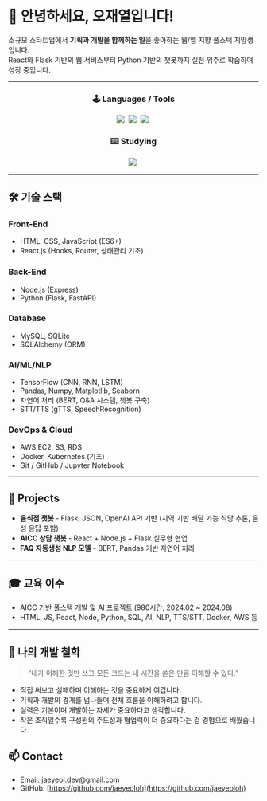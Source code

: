 # 👋 안녕하세요, 오재열입니다!

소규모 스타트업에서 **기획과 개발을 함께하는 일**을 좋아하는 웹/앱 지향 풀스택 지망생입니다.  
React와 Flask 기반의 웹 서비스부터 Python 기반의 챗봇까지 실전 위주로 학습하며 성장 중입니다.

---

<h3 align="center">🕹️ Languages / Tools</h3>

<div align="center">
  <img src="https://img.shields.io/badge/nodedotjs-5FA04E.svg?style=for-the-badge&logo=nodedotjs3&logoColor=white" />&nbsp
  <img src="https://img.shields.io/badge/python-3670A0?style=for-the-badge&logo=python&logoColor=ffdd54" />&nbsp
  <img src="https://img.shields.io/badge/mysql-4479A1?style=for-the-badge&logo=mysql&logoColor=ffdd54" />&nbsp
</div>

<h3 align="center">⌨️ Studying</h3>
<div align="center">
  <img src="https://img.shields.io/badge/Deeplearning-0F2B46?style=for-the-badge&logo=DeepL&logoColor=white" />&nbsp
</div>

---

## 🛠️ 기술 스택

### Front-End
- HTML, CSS, JavaScript (ES6+)
- React.js (Hooks, Router, 상태관리 기초)

### Back-End
- Node.js (Express)
- Python (Flask, FastAPI)

### Database
- MySQL, SQLite
- SQLAlchemy (ORM)

### AI/ML/NLP
- TensorFlow (CNN, RNN, LSTM)
- Pandas, Numpy, Matplotlib, Seaborn
- 자연어 처리 (BERT, Q&A 시스템, 챗봇 구축)
- STT/TTS (gTTS, SpeechRecognition)

### DevOps & Cloud
- AWS EC2, S3, RDS
- Docker, Kubernetes (기초)
- Git / GitHub / Jupyter Notebook

---

## 🧪 Projects

- **음식점 챗봇** - Flask, JSON, OpenAI API 기반 (지역 기반 배달 가능 식당 추론, 음성 응답 포함)  
- **AICC 상담 챗봇** - React + Node.js + Flask 실무형 협업  
- **FAQ 자동생성 NLP 모델** - BERT, Pandas 기반 자연어 처리  

---

## 🎓 교육 이수

- AICC 기반 풀스택 개발 및 AI 프로젝트 (980시간, 2024.02 ~ 2024.08)
- HTML, JS, React, Node, Python, SQL, AI, NLP, TTS/STT, Docker, AWS 등

---

## 🧩 나의 개발 철학

> “내가 이해한 것만 쓰고 모든 코드는 내 시간을 쏟은 만큼 이해할 수 있다.”

- 직접 써보고 실패하며 이해하는 것을 중요하게 여깁니다.  
- 기획과 개발의 경계를 넘나들며 전체 흐름을 이해하려고 합니다.  
- 실력은 기본이며 개발하는 자세가 중요하다고 생각합니다.  
- 작은 조직일수록 구성원의 주도성과 협업력이 더 중요하다는 걸 경험으로 배웠습니다.

## 📫 Contact

- Email: jaeyeol.dev@gmail.com
- GitHub: [https://github.com/jaeyeoloh](https://github.com/jaeyeoloh)

